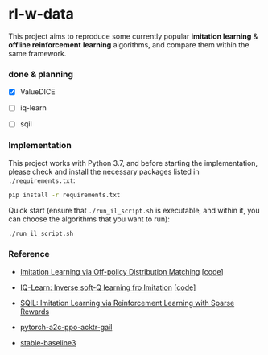 # rl-w-data

This project aims to reproduce some currently popular **imitation learning** & **offline reinforcement** **learning** algorithms, and compare them within the same framework.



### done & planning

- [x] ValueDICE 
- [ ] iq-learn 
- [ ] sqil 



### Implementation
This project works with Python 3.7, and before starting the implementation, please check and install the necessary packages listed in  `./requirements.txt`:

```bash
pip install -r requirements.txt
```

Quick start (ensure that `./run_il_script.sh` is executable, and within it, you can choose the algorithms that you want to run):

```bash
./run_il_script.sh
```




### Reference

- [Imitation Learning via Off-policy Distribution Matching](https://arxiv.org/abs/1912.05032v1) [[code](https://github.com/google-research/google-research/tree/master/value_dice)]
- [IQ-Learn: Inverse soft-Q learning fro Imitation](https://arxiv.org/abs/2106.12142v2) [[code](https://github.com/Div99/IQ-Learn)]
- [SQIL: Imitation Learning via Reinforcement Learning with Sparse Rewards](https://arxiv.org/abs/1905.11108v3) 

- [pytorch-a2c-ppo-acktr-gail](https://github.com/ikostrikov/pytorch-a2c-ppo-acktr-gail)

- [stable-baseline3](https://github.com/DLR-RM/stable-baselines3)


